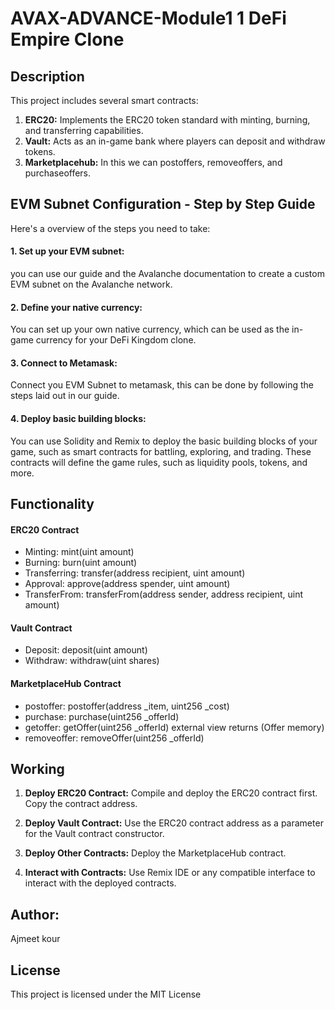 # AVAX-ADVANCE-Module1 1 DeFi Empire Clone
## Description
This project includes several smart contracts:

1. __ERC20:__ Implements the ERC20 token standard with minting, burning, and transferring capabilities.
2. __Vault:__ Acts as an in-game bank where players can deposit and withdraw tokens.
3. __Marketplacehub:__ In this we can postoffers, removeoffers, and purchaseoffers.

## EVM Subnet Configuration - Step by Step Guide
Here's a overview of the steps you need to take:

 #### 1. Set up your EVM subnet:
   you can use our guide and the Avalanche documentation to create a custom EVM subnet on the Avalanche network.

#### 2. Define your native currency:
   You can set up your own native currency, which can be used as the in-game currency for your DeFi Kingdom clone.

#### 3. Connect to Metamask: 
  Connect you EVM Subnet to metamask, this can be done by following the steps laid out in our guide.

#### 4. Deploy basic building blocks:
  You can use Solidity and Remix to deploy the basic building blocks of your game, such as smart contracts for battling, exploring, and trading. These contracts will define the game rules, such as liquidity pools, tokens, and more.
   

## Functionality
#### ERC20 Contract
* Minting: mint(uint amount)
* Burning: burn(uint amount)
* Transferring: transfer(address recipient, uint amount)
* Approval: approve(address spender, uint amount)
* TransferFrom: transferFrom(address sender, address recipient, uint amount)
#### Vault Contract
* Deposit: deposit(uint amount)
* Withdraw: withdraw(uint shares)
#### MarketplaceHub Contract
* postoffer: postoffer(address _item, uint256 _cost)
* purchase: purchase(uint256 _offerId)
* getoffer: getOffer(uint256 _offerId) external view returns (Offer memory)
* removeoffer: removeOffer(uint256 _offerId)


## Working
1. __Deploy ERC20 Contract:__ Compile and deploy the ERC20 contract first. Copy the contract address.

2. __Deploy Vault Contract:__ Use the ERC20 contract address as a parameter for the Vault contract constructor.

3. __Deploy Other Contracts:__ Deploy the MarketplaceHub contract.

4. __Interact with Contracts:__ Use Remix IDE or any compatible interface to interact with the deployed contracts.



## Author:
Ajmeet kour

## License
This project is licensed under the MIT License  
